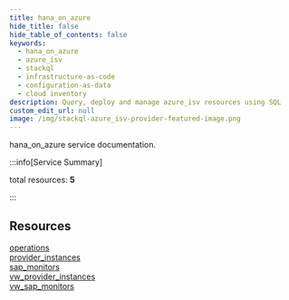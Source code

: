 ```yaml
---
title: hana_on_azure
hide_title: false
hide_table_of_contents: false
keywords:
  - hana_on_azure
  - azure_isv
  - stackql
  - infrastructure-as-code
  - configuration-as-data
  - cloud inventory
description: Query, deploy and manage azure_isv resources using SQL
custom_edit_url: null
image: /img/stackql-azure_isv-provider-featured-image.png
---
```


hana_on_azure service documentation.

:::info[Service Summary]

total resources: __5__  

:::

## Resources
<div class="row">
<div class="providerDocColumn">
<a href="/services/hana_on_azure/operations/">operations</a><br />
<a href="/services/hana_on_azure/provider_instances/">provider_instances</a><br />
<a href="/services/hana_on_azure/sap_monitors/">sap_monitors</a>
</div>
<div class="providerDocColumn">
<a href="/services/hana_on_azure/vw_provider_instances/">vw_provider_instances</a><br />
<a href="/services/hana_on_azure/vw_sap_monitors/">vw_sap_monitors</a>
</div>
</div>